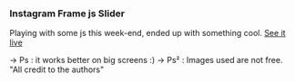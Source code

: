 ### Instagram Frame js Slider 

Playing with some js this week-end, ended up with something cool. [See it live](http://instaframe.aubbusta.com)

-> Ps : it works better on big screens :) 
-> Ps² : Images used are not free. "All credit to the authors"
